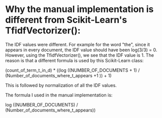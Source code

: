 # Why the manual implementation is different from Scikit-Learn's TfidfVectorizer():

The IDF values were different. For example for the word "the", since it appears in every document, the IDF value should have been log(3/3) = 0. However, using the TfidfVectorizer(), we see that the IDF value is 1. The reason is that a different formula is used by this Scikit-Learn class:

(count_of_term_t_in_d) * ((log ((NUMBER_OF_DOCUMENTS + 1) / (Number_of_documents_where_t_appears +1 )) + 1)

This is followed by normalization of all the IDF values. 

The formula I used in the manual implementation is:

log ((NUMBER_OF_DOCUMENTS) / (Number_of_documents_where_t_appears))